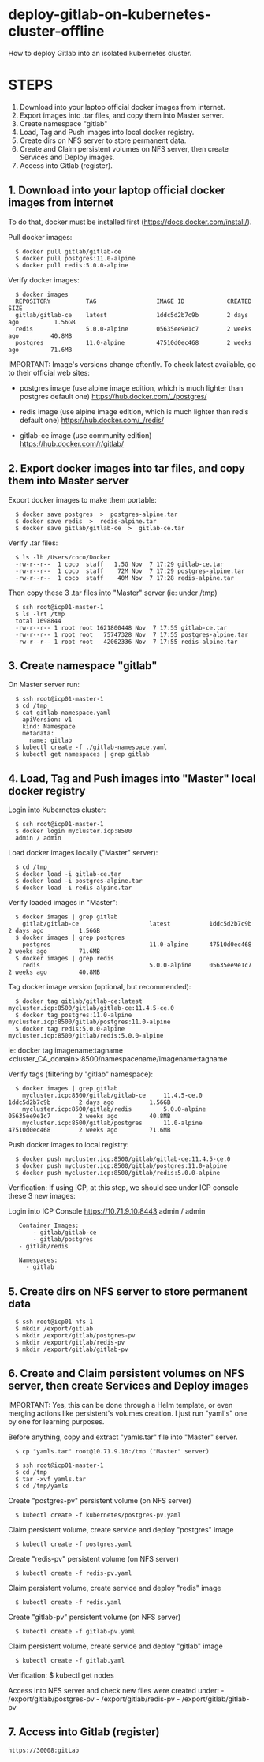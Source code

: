 # deploy-gitlab-on-kubernetes-cluster-offline

How to deploy Gitlab into an isolated kubernetes cluster.

# STEPS
1. Download into your laptop official docker images from internet.
2. Export images into .tar files, and copy them into Master server.
3. Create namespace "gitlab"
4. Load, Tag and Push images into local docker registry.
5. Create dirs on NFS server to store permanent data.
6. Create and Claim persistent volumes on NFS server, then create Services and Deploy images.
7. Access into Gitlab (register).


## 1. Download into your laptop official docker images from internet
To do that, docker must be installed first (https://docs.docker.com/install/).

Pull docker images:
```
  $ docker pull gitlab/gitlab-ce
  $ docker pull postgres:11.0-alpine
  $ docker pull redis:5.0.0-alpine
```

Verify docker images:
```
  $ docker images
  REPOSITORY          TAG                 IMAGE ID            CREATED             SIZE
  gitlab/gitlab-ce    latest              1ddc5d2b7c9b        2 days ago          1.56GB
  redis               5.0.0-alpine        05635ee9e1c7        2 weeks ago         40.8MB
  postgres            11.0-alpine         47510d0ec468        2 weeks ago         71.6MB
```

IMPORTANT:
Image's versions change oftently. To check latest available, go to their official web sites:

- postgres image (use alpine image edition, which is much lighter than postgres default one)
https://hub.docker.com/_/postgres/

- redis image (use alpine image edition, which is much lighter than redis default one)
https://hub.docker.com/_/redis/

- gitlab-ce image (use community edition)
https://hub.docker.com/r/gitlab/



## 2. Export docker images into tar files, and copy them into Master server
Export docker images to make them portable:
```
  $ docker save postgres  >  postgres-alpine.tar
  $ docker save redis  >  redis-alpine.tar
  $ docker save gitlab/gitlab-ce  >  gitlab-ce.tar
```

Verify .tar files:
```
  $ ls -lh /Users/coco/Docker
  -rw-r--r--  1 coco  staff   1.5G Nov  7 17:29 gitlab-ce.tar
  -rw-r--r--  1 coco  staff    72M Nov  7 17:29 postgres-alpine.tar
  -rw-r--r--  1 coco  staff    40M Nov  7 17:28 redis-alpine.tar
```

Then copy these 3 .tar files into "Master" server (ie: under /tmp)
```
  $ ssh root@icp01-master-1
  $ ls -lrt /tmp
  total 1698844
  -rw-r--r-- 1 root root 1621800448 Nov  7 17:55 gitlab-ce.tar
  -rw-r--r-- 1 root root   75747328 Nov  7 17:55 postgres-alpine.tar
  -rw-r--r-- 1 root root   42062336 Nov  7 17:55 redis-alpine.tar
```


## 3. Create namespace "gitlab"
On Master server run:
```
  $ ssh root@icp01-master-1
  $ cd /tmp
  $ cat gitlab-namespace.yaml
    apiVersion: v1
    kind: Namespace
    metadata:
      name: gitlab
  $ kubectl create -f ./gitlab-namespace.yaml
  $ kubectl get namespaces | grep gitlab
```


## 4. Load, Tag and Push images into "Master" local docker registry
Login into Kubernetes cluster:
```
  $ ssh root@icp01-master-1
  $ docker login mycluster.icp:8500
  admin / admin
```

Load docker images locally ("Master" server):
```
  $ cd /tmp
  $ docker load -i gitlab-ce.tar
  $ docker load -i postgres-alpine.tar
  $ docker load -i redis-alpine.tar
```

Verify loaded images in "Master":
```
  $ docker images | grep gitlab
    gitlab/gitlab-ce                    latest           1ddc5d2b7c9b        2 days ago          1.56GB
  $ docker images | grep postgres
    postgres                            11.0-alpine      47510d0ec468        2 weeks ago         71.6MB
  $ docker images | grep redis
    redis                               5.0.0-alpine     05635ee9e1c7        2 weeks ago         40.8MB
```

Tag docker image version (optional, but recommended):
```
  $ docker tag gitlab/gitlab-ce:latest mycluster.icp:8500/gitlab/gitlab-ce:11.4.5-ce.0
  $ docker tag postgres:11.0-alpine mycluster.icp:8500/gitlab/postgres:11.0-alpine
  $ docker tag redis:5.0.0-alpine mycluster.icp:8500/gitlab/redis:5.0.0-alpine
```
  ie: docker tag imagename:tagname <cluster_CA_domain>:8500/namespacename/imagename:tagname

Verify tags (filtering by "gitlab" namespace):
```
  $ docker images | grep gitlab
    mycluster.icp:8500/gitlab/gitlab-ce     11.4.5-ce.0      1ddc5d2b7c9b        2 days ago          1.56GB
    mycluster.icp:8500/gitlab/redis         5.0.0-alpine     05635ee9e1c7        2 weeks ago         40.8MB
    mycluster.icp:8500/gitlab/postgres      11.0-alpine      47510d0ec468        2 weeks ago         71.6MB
```

Push docker images to local registry:
```
  $ docker push mycluster.icp:8500/gitlab/gitlab-ce:11.4.5-ce.0
  $ docker push mycluster.icp:8500/gitlab/postgres:11.0-alpine
  $ docker push mycluster.icp:8500/gitlab/redis:5.0.0-alpine
```

Verification:
If using ICP, at this step, we should see under ICP console these 3 new images:

  Login into ICP Console https://10.71.9.10:8443
  admin / admin

	   Container Images:
		   - gitlab/gitlab-ce
		   - gitlab/postgres
       - gitlab/redis

	   Namespaces:
    	 - gitlab



## 5. Create dirs on NFS server to store permanent data
```
  $ ssh root@icp01-nfs-1
  $ mkdir /export/gitlab
  $ mkdir /export/gitlab/postgres-pv
  $ mkdir /export/gitlab/redis-pv
  $ mkdir /export/gitlab/gitlab-pv
```


## 6. Create and Claim persistent volumes on NFS server, then create Services and Deploy images
IMPORTANT:
Yes, this can be done through a Helm template, or even merging actions like persistent's volumes creation.
I just run "yaml's" one by one for learning purposes.

Before anything, copy and extract "yamls.tar" file into "Master" server.
```
  $ cp "yamls.tar" root@10.71.9.10:/tmp ("Master" server)

  $ ssh root@icp01-master-1
  $ cd /tmp
  $ tar -xvf yamls.tar
  $ cd /tmp/yamls
```

Create "postgres-pv" persistent volume (on NFS server)
```
  $ kubectl create -f kubernetes/postgres-pv.yaml
```

Claim persistent volume, create service and deploy "postgres" image
```
  $ kubectl create -f postgres.yaml
```

Create "redis-pv" persistent volume (on NFS server)
```
  $ kubectl create -f redis-pv.yaml
```

Claim persistent volume, create service and deploy "redis" image
```
  $ kubectl create -f redis.yaml
```

Create "gitlab-pv" persistent volume (on NFS server)
```
  $ kubectl create -f gitlab-pv.yaml
```

Claim persistent volume, create service and deploy "gitlab" image
```
  $ kubectl create -f gitlab.yaml
```

Verification:
  $ kubectl get nodes

  Access into NFS server and check new files were created under:
    - /export/gitlab/postgres-pv
    - /export/gitlab/redis-pv
    - /export/gitlab/gitlab-pv



## 7. Access into Gitlab (register)
```
https://30008:gitLab
```
